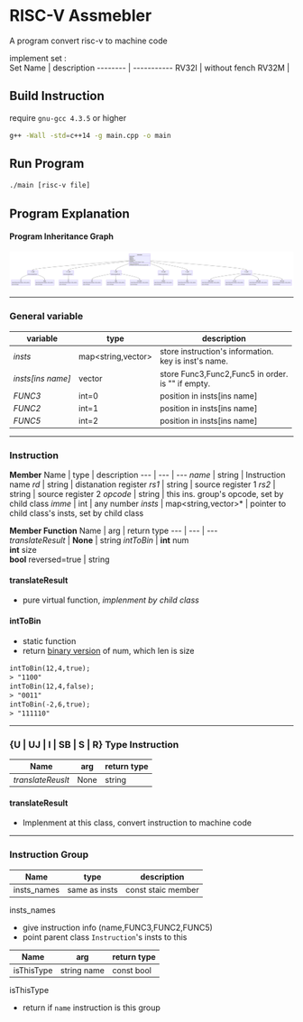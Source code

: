 # RISC-V Assmebler

A program convert risc-v to machine code  

implement set :  
Set Name | description
-------- | -----------
RV32I    | without fench
RV32M    | 

## Build Instruction

require `gnu-gcc 4.3.5` or higher


```bash
g++ -Wall -std=c++14 -g main.cpp -o main
```

## Run Program
``` bash
./main [risc-v file]
```

## Program Explanation
#### Program Inheritance Graph
![Alt text](./picture/inheritance_graph.svg)

---
### General variable

variable    | type    | description
---       | ---     |  ---
*insts*    | map<string,vector<string>> | store instruction's information.<br> key is inst's name.
*insts[ins name]*    | vector<string> |  store Func3,Func2,Func5 in order.<br> is "" if empty.
*FUNC3* | int=0 | position in insts[ins name]
*FUNC2* | int=1 | position in insts[ins name]
*FUNC5* | int=2 | position in insts[ins name]

---

### Instruction

**Member**
Name    | type    | description
---       | ---     |  ---
*name*    | string  | Instruction name
*rd*      | string  | distanation register
*rs1*     | string  | source register 1
*rs2*     | string  | source register 2
*opcode*  | string  | this ins. group's opcode, set by child class
*imme*    | int     | any number
*insts*   | map<string,vector<string>>* | pointer to child class's insts, set by child class

**Member Function**
Name | arg  | return type
---        | ---        | ---        
*translateResult* | **None** |  string 
*intToBin* | **int** num<br>**int** size<br>**bool** reversed=true | string

#### translateResult  
* pure virtual function, *implenment by child class*
#### intToBin
* static function
* return <u>binary version</u> of num, which len is size

```
intToBin(12,4,true);
> "1100"
intToBin(12,4,false);
> "0011"
intToBin(-2,6,true);
> "111110"
```

---
### \{U | UJ | I | SB | S | R\} Type Instruction
Name | arg  | return type
---        | ---        | ---        
*translateReuslt* | None | string

#### translateResult
* Implenment at this class, convert instruction to machine code

---
### Instruction Group

Name    | type    | description
---       | ---     |  ---
insts_names | same as insts | const staic member

insts_names
* give instruction info (name,FUNC3,FUNC2,FUNC5)
* point parent class `Instruction`'s insts to this

Name | arg  | return type
---        | ---        | ---     
isThisType | string name | const bool

isThisType
* return if `name` instruction is this group